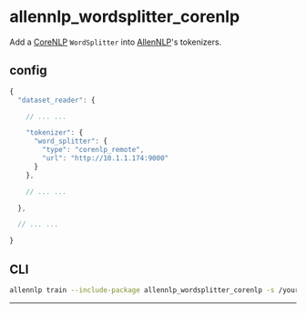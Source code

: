 # allennlp_wordsplitter_corenlp

Add a [CoreNLP][] `WordSplitter` into [AllenNLP][]'s tokenizers.

## config

```js
{
  "dataset_reader": {

    // ... ...

    "tokenizer": {
      "word_splitter": {
        "type": "corenlp_remote",
        "url": "http://10.1.1.174:9000"
      }
    },

    // ... ...

  },

  // ... ...

}
```

## CLI

```sh
allennlp train --include-package allennlp_wordsplitter_corenlp -s /your/output/dir /your/training/config/file
```

------
[AllenNLP]: https://allennlp.org/
[CoreNLP]: https://stanfordnlp.github.io/CoreNLP/

